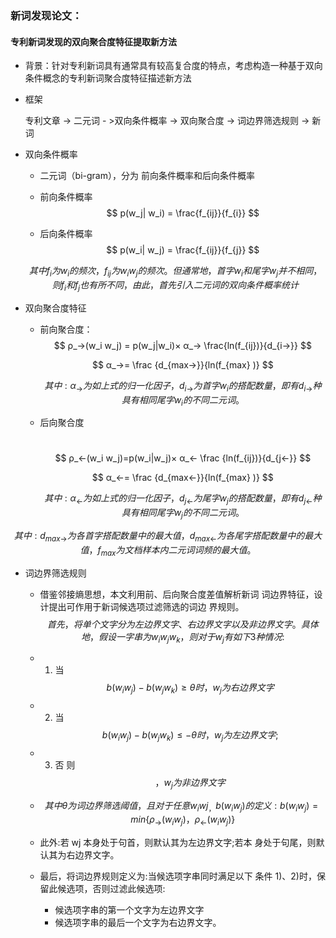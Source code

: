 ###  新词发现论文：
 #### 专利新词发现的双向聚合度特征提取新方法
+ 背景：针对专利新词具有通常具有较高复合度的特点，考虑构造一种基于双向条件概念的专利新词聚合度特征描述新方法

+ 框架

  专利文章  -> 二元词 - >双向条件概率 -> 双向聚合度 -> 词边界筛选规则  ->  新词

 + 双向条件概率
    
    + 二元词（bi-gram），分为 前向条件概率和后向条件概率
    
    + 前向条件概率
      $$
      p(w_j| w_i) =  \frac{f_{ij}}{f_{i}}
      $$
      
    
    +  后向条件概率
      $$
      p(w_i| w_j) =  \frac{f_{ij}}{f_{j}}
      $$
      
      $$
      其中 f_i 为 w_i 的频次，f_{ij} 为 w_i w_j 的频次。但通常地，首字 w_i 和尾字 w_j 并不相同，则 f_i 和 f_j 也有所不
      同，由此，首先引入二元词 的双向条件概率统计
      $$
      
    
 + 双向聚合度特征

    + 前向聚合度：
      $$
      ρ_→(w_i w_j) = p(w_j|w_i)× α_→ \frac{ln(f_{ij})}{d_{i→}}
      $$

      $$
      α_→= \frac {d_{max→}}{ln(f_{max} )}
      $$

      $$
      其中:α_→ 为如上式 的归一化因子，d_{i→} 为首字 w_i 的搭配数量，
      即有 d_{i→} 种具有相同尾字 w_i 的不同二元词。
      $$

      

    + 后向聚合度

      ​	
      $$
      ρ_←(w_i w_j)=p(w_i|w_j)× α_← \frac {ln(f_{ij})}{d_{j←}}
      $$

      $$
      α_←= \frac {d_{max←}}{ln(f_{max} )}
      $$

      
      $$
      其中:α_← 为如上式 的归一化因子，d_{j←} 为尾字 w_j 的搭配数量，
      即有 d_{j←} 种具有相同尾字 w_j 的不同二元词。
      $$
      

$$
其中:d_{max →} 为各首字搭配数量中的最大值，d_{max ←}为各尾字搭 配数量中的最大值，f_{max }为文档样本内二元词词频的最大值。
$$



 + 词边界筛选规则

    + 借鉴邻接熵思想，本文利用前、后向聚合度差值解析新词 词边界特征，设计提出可作用于新词候选项过滤筛选的词边 界规则。
      $$
      首先，将单个文字分为左边界文字、右边界文字以及非边 界文字。具体地，假设一字串为 w_i w_j w_k，则对于 w_j 有如下 3 种 情况:
      $$

    + 1) 当
      $$
      b(w_iw_j)- b(w_jw_k)≥ θ 时，w_j为右边界文字
      $$

    + 2) 当 
      $$
      b(w_iw_j)- b(w_jw_k)≤-θ时，w_j为左边界文字;
      $$

    + 3) 否 则
      $$
       ，w_j 为 非 边 界 文 字
      $$

    + $$
      其中θ为词边界筛选阈值，且对于任意w_iwj_，b(w_iw_j)的定义:
      b ( w_i w_j ) = min \left \{ ρ_→ ( w_i w_j ) ，ρ_← ( w_i w_j )\right \}
      $$

      

    + 此外:若 wj 本身处于句首，则默认其为左边界文字;若本 身处于句尾，则默认其为右边界文字。
    + 最后，将词边界规则定义为:当候选项字串同时满足以下 条件 1)、2)时，保留此候选项，否则过滤此候选项:
      + 候选项字串的第一个文字为左边界文字
      + 候选项字串的最后一个文字为右边界文字。



  